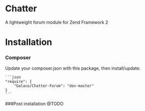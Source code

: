 Chatter
=======
A lightweight forum module for Zend Framework 2

Installation
============
### Composer
Update your composer.json with this package, then install/update:

    ```json
    "require": {
		"Galaco/Chatter-Forum": "dev-master"
    }
    ```
	
###Post installation
@TODO
